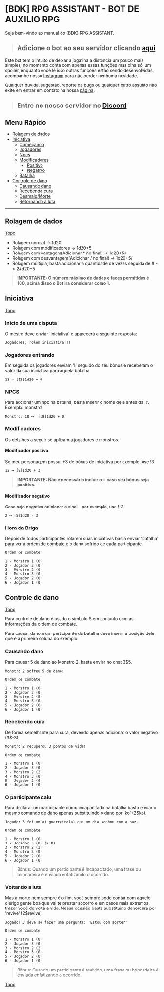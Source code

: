 # [BDK] RPG ASSISTANT - BOT DE AUXILIO RPG

Seja bem-vindo ao manual do [BDK] RPG ASSISTANT.

> ## Adicione o bot ao seu servidor clicando [aqui](http://bit.ly/3uTC70q)

Este bot tem o intuito de deixar a jogatina a distância um pouco mais simples, no momento conta com apenas essas funções mas olha só, um spoiler, enquanto você lê isso outras funções estão sendo desenvolvidas, acompanhe nosso [Instagram](https://www.instagram.com/bdk_rpg/) para não perder nenhuma novidade.

Qualquer duvida, sugestão, reporte de bugs ou qualquer outro assunto não exite em entrar em contato na nossa [página](https://www.instagram.com/bdk_rpg/).

> ## Entre no nosso servidor no [Discord](https://discord.gg/XuNnEwYbx4)

## Menu Rápido

  - [Rolagem de dados](#rolagem-de-dados)
  - [Iniciativa](#iniciativa)
    - [Começando](#inicio-de-uma-disputa)
    - [Jogadores](#jogadores-entrando)
    - [Npcs](#npcs)
    - [Modificadores](#modificadores)
      - [Positivo](#modificador-positivo)
      - [Negativo](#modificador-negativo)
    - [Batalha](#hora-da-briga)
  - [Controle de dano](#controle-de-dano)
    - [Causando dano](#causando-dano)
    - [Recebendo cura](#recebendo-cura)
    - [Desmaio/Morte](#o-participante-caiu)
    - [Retornando a luta](#voltando-a-luta)

---

## Rolagem de dados
[Topo](#bdk-rpg-assistant---bot-de-auxilio-rpg)

* Rolagem normal -> 1d20
* Rolagem com modificadores -> 1d20+5
* Rolagem com vantagem(Adicionar * no final) -> 1d20+5*
* Rolagem com desvantagem(Adicionar / no final) -> 1d20+5/
* Rolagem múltipla, basta adicionar a quantidade de vezes seguida de # -> 2#d20+5

>**IMPORTANTE: O número máximo de dados e faces permitidas é 100, acima disso o Bot ira considerar como 1.**

## Iniciativa
[Topo](#bdk-rpg-assistant---bot-de-auxilio-rpg)

### Inicio de uma disputa

O mestre deve enviar 'iniciativa' e aparecerá a seguinte resposta:

```
Jogadores, rolem iniciativa!!!
```

### Jogadores entrando

Em seguida os jogadores enviam '!' seguido do seu bônus e receberam o valor da sua iniciativa para aquela batalha

```
13 ⟷ [13]1d20 + 0 
```

### NPCS

Para adcionar um npc na batalha, basta inserir o nome dele antes da '!'. Exemplo: monstro!

```
Monstro: 18 ⟷  [18]1d20 + 0
```

### Modificadores

Os detalhes a seguir se aplicam a jogadores e monstros.

#### Modificador positivo

Se meu personagem possui +3 de bônus de iniciativa por exemplo, use !3
```
12 ⟷ [9]1d20 + 3
```
>**IMPORTANTE: Não é necessário incluir o + caso seu bônus seja positivo.**

#### Modificador negativo

Caso seja negativo adicionar o sinal - por exemplo, use !-3

```
2 ⟷ [5]1d20 - 3
```

### Hora da Briga

Depois de todos participantes rolarem suas iniciativas basta enviar 'batalha' para ver a ordem de combate e o dano sofrido de cada participante
```
Ordem de combate:

1 - Monstro 1 (0) 
2 - Jogador 3 (0) 
3 - Monstro 2 (0) 
4 - Monstro 3 (0) 
5 - Jogador 2 (0) 
6 - Jogador 1 (0)
```

## Controle de dano
[Topo](#bdk-rpg-assistant---bot-de-auxilio-rpg)

Para controle de dano é usado o simbolo $ em conjunto com as informações da ordem de combate.

Para causar dano a um participante da batalha deve inserir a posição dele que é a primeira coluna do exemplo:

### Causando dano

Para causar 5 de dano ao Monstro 2, basta enviar no chat 3$5.

```
Monstro 2 sofreu 5 de dano!

Ordem de combate:

1 - Monstro 1 (0) 
2 - Jogador 3 (0) 
3 - Monstro 2 (5) 
4 - Monstro 3 (0) 
5 - Jogador 2 (0) 
6 - Jogador 1 (0)
```

### Recebendo cura

De forma semelhante para cura, devendo apenas adicionar o valor negativo (3$-3).

```
Monstro 2 recuperou 3 pontos de vida!

Ordem de combate:

1 - Monstro 1 (0) 
2 - Jogador 3 (0) 
3 - Monstro 2 (2) 
4 - Monstro 3 (0) 
5 - Jogador 2 (0) 
6 - Jogador 1 (0)
```

### O participante caiu

Para declarar um participante como incapacitado na batalha basta enviar o mesmo comando de dano apenas substituindo o dano por 'ko' (2$ko).
```
Jogador 3 foi um(a) guerreiro(a) que um dia sonhou com a paz.

Ordem de combate:

1 - Monstro 1 (0) 
2 - Jogador 3 (0) (K.O)
3 - Monstro 2 (2) 
4 - Monstro 3 (0) 
5 - Jogador 2 (0) 
6 - Jogador 1 (0)
```

>Bônus: Quando um participante é incapacitado, uma frase ou brincadeira é enviada enfatizando o ocorrido.

### Voltando a luta

Mas a morte nem sempre é o fim, você sempre pode contar com aquele clérigo gente boa que vai te prestar socorro e em casos mais extremos, trazer você de volta a vida. Nessa ocasião basta substituir o dano/cura por 'revive' (2$revive).

```
Jogador 3 deve se fazer uma pergunta: 'Estou com sorte?' 

Ordem de combate:

1 - Monstro 1 (0) 
2 - Jogador 3 (0) 
3 - Monstro 2 (2)
4 - Monstro 3 (0) 
5 - Jogador 2 (0) 
6 - Jogador 1 (0)
```

>Bônus: Quando um participante é revivido, uma frase ou brincadeira é enviada enfatizando o ocorrido.

[Topo](#bdk-rpg-assistant---bot-de-auxilio-rpg)
